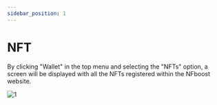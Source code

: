 ```yaml
---
sidebar_position: 1
---
```


# NFT

By clicking "Wallet" in the top menu and selecting the "NFTs" option, a screen will be displayed with all the NFTs registered within the NFboost website.

![1](/imagens/telanft.png)
